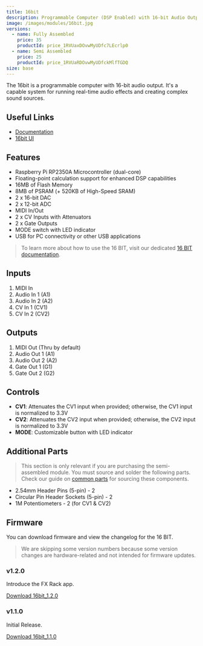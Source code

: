 ```yaml
---
title: 16bit
description: Programmable Computer (DSP Enabled) with 16-bit Audio Output.
image: /images/modules/16bit.jpg
versions:
  - name: Fully Assembled
    price: 35
    productId: price_1RVUaxDOvwMyUDfc7LEcrlp0
  - name: Semi Assembled
    price: 25
    productId: price_1RVUaRDOvwMyUDfckMlfTGDQ
size: base
---
```


The 16bit is a programmable computer with 16-bit audio output. It's a capable system for running real-time audio effects and creating complex sound sources.

## Useful Links

* [Documentation](/docs/16bit/introduction)
* [16bit UI](/ui/16bit)

## Features

* Raspberry Pi RP2350A Microcontroller (dual-core)
* Floating-point calculation support for enhanced DSP capabilities
* 16MB of Flash Memory
* 8MB of PSRAM (+ 520KB of High-Speed SRAM)
* 2 x 16-bit DAC
* 2 x 12-bit ADC
* MIDI In/Out
* 2 x CV Inputs with Attenuators
* 2 x Gate Outputs
* MODE switch with LED indicator
* USB for PC connectivity or other USB applications

> To learn more about how to use the 16 BIT, visit our dedicated [16 BIT documentation](/docs/16bit/introduction).

## Inputs

1. MIDI In
2. Audio In 1 (A1)
3. Audio In 2 (A2)
4. CV In 1 (CV1)
5. CV In 2 (CV2)

## Outputs

1. MIDI Out (Thru by default)
2. Audio Out 1 (A1)
3. Audio Out 2 (A2)
4. Gate Out 1 (G1)
5. Gate Out 2 (G2)

## Controls

* **CV1**: Attenuates the CV1 input when provided; otherwise, the CV1 input is normalized to 3.3V
* **CV2**: Attenuates the CV2 input when provided; otherwise, the CV2 input is normalized to 3.3V
* **MODE**: Customizable button with LED indicator

## Additional Parts

> This section is only relevant if you are purchasing the semi-assembled module. You must source and solder the following parts. Check our guide on [common parts](/docs/technical-details/common-parts) for sourcing these components.

* 2.54mm Header Pins (5-pin) - 2
* Circular Pin Header Sockets (5-pin) - 2
* 1M Potentiometers - 2 (for CV1 & CV2)

## Firmware

You can download firmware and view the changelog for the 16 BIT.

> We are skipping some version numbers because some version changes are hardware-related and not intended for firmware updates.

### v1.2.0

Introduce the FX Rack app.

[Download 16bit_1.2.0](https://github.com/bread-modular/bread-modular/releases/download/16bit_1.2.0/16bit_1.2.0.uf2)

### v1.1.0

Initial Release.

[Download 16bit_1.1.0](https://github.com/bread-modular/bread-modular/releases/download/16bit_1.1.0/16bit_1.1.0.uf2)